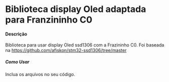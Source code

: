 # Biblioteca display Oled adaptada para Franzininho C0

#### Descrição
Biblioteca para usar display Oled ssd1306 com a Frazininho C0. Foi baseada na https://github.com/afiskon/stm32-ssd1306/tree/master

##### Como Usar

Inclua os arquivos no seu código. 
